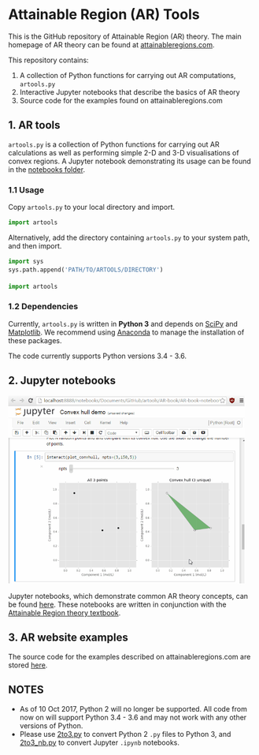 # Attainable Region (AR) Tools

This is the GitHub repository of Attainable Region (AR) theory. The main homepage of AR theory can be found at [attainableregions.com](http://attainableregions.com "AR theory homepage").

This repository contains:
1. A collection of Python functions for carrying out AR computations, `artools.py`
2. Interactive Jupyter notebooks that describe the basics of AR theory
3. Source code for the examples found on attainableregions.com

## 1. AR tools
`artools.py` is a collection of Python functions for carrying out AR calculations as well as performing simple 2-D and 3-D visualisations of convex regions. A Jupyter notebook demonstrating its usage can be found in the [notebooks folder](./AR-book/AR-book-notebooks/Ch%208/artools%20demos.ipynb).

### 1.1 Usage
Copy `artools.py` to your local directory and import.
```python
import artools
```

Alternatively, add the directory containing `artools.py` to your system path, and then import.
```python
import sys
sys.path.append('PATH/TO/ARTOOLS/DIRECTORY')

import artools
```

### 1.2 Dependencies
Currently, `artools.py` is written in **Python 3** and depends on [SciPy](https://www.scipy.org/) and [Matplotlib](https://matplotlib.org/). We recommend using [Anaconda](https://www.continuum.io/downloads) to manage the installation of these packages.

The code currently supports Python versions 3.4 - 3.6.

## 2. Jupyter notebooks
<img src="./AR-book/notebook_demo.gif" width="480">

Jupyter notebooks, which demonstrate common AR theory concepts, can be found [here](./AR-book/AR-book-notebooks). These notebooks are written in conjunction with the [Attainable Region theory textbook](http://eu.wiley.com/WileyCDA/WileyTitle/productCd-1119157889.html).

## 3. AR website examples
The source code for the examples described on attainableregions.com are stored [here](./AR-book/website-examples).

## NOTES
- As of 10 Oct 2017, Python 2 will no longer be supported. All code from now on will support Python 3.4 - 3.6 and may not work with any other versions of Python.
- Please use [2to3.py](https://docs.python.org/3.0/library/2to3.html) to convert Python 2 `.py` files to Python 3, and [2to3_nb.py](https://github.com/pycam/python-intro/blob/master/install/2to3_nb.py) to convert Jupyter `.ipynb` notebooks.
